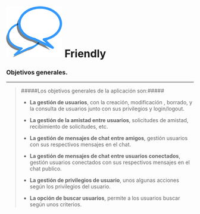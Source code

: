 ![Friendly](images/logo.png) **Friendly**
==================

### Objetivos generales.
------------------------

> #####Los objetivos generales de la aplicación son:#####
> - **La gestión de usuarios**, con la creación, modificación , borrado, y la consulta de usuarios
> junto con sus privilegios y login/logout.
>
> - **La gestión de la amistad entre usuarios**, solicitudes de amistad, recibimiento de solicitudes, etc.
>
> - **La gestión de mensajes de chat entre amigos**, gestión usuarios con sus respectivos mensajes en el chat.
>
> - **La gestión de mensajes de chat entre usuarios conectados**, gestión usuarios conectados con sus respectivos mensajes en el chat publico.
>
> - **La gestión de privilegios de usuario**, unos algunas acciones según los privilegios del usuario.
>
> - **La opción de buscar usuarios**, permite a los usuarios buscar según unos criterios.
